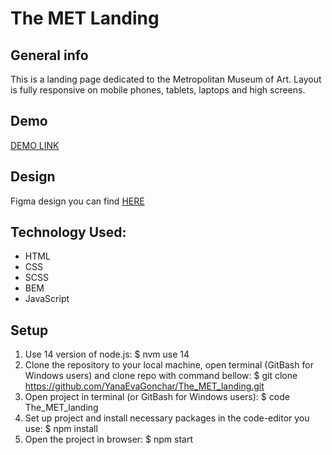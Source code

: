 # The MET Landing

## General info
This is a landing page dedicated to the Metropolitan Museum of Art. Layout is fully responsive on mobile phones, tablets, laptops and high screens.

## Demo
[DEMO LINK](https://YanaEvaGonchar.github.io/The_MET_landing/)

## Design
Figma design you can find [HERE](https://www.figma.com/file/lSR1m42L9YwzQwzzxKwHpw/THE-MET?node-id=8590%3A29)

## Technology Used:
- HTML
- CSS
- SCSS
- BEM
- JavaScript

## Setup
1. Use 14 version of node.js:
$ nvm use 14
2. Clone the repository to your local machine, open terminal (GitBash for Windows users) and clone repo with command bellow:
$ git clone https://github.com/YanaEvaGonchar/The_MET_landing.git
3. Open project in terminal (or GitBash for Windows users):
$ code The_MET_landing
5. Set up project and install necessary packages in the code-editor you use:
$ npm install
6. Open the project in browser:
$ npm start

